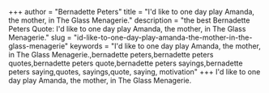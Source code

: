 +++
author = "Bernadette Peters"
title = "I'd like to one day play Amanda, the mother, in The Glass Menagerie."
description = "the best Bernadette Peters Quote: I'd like to one day play Amanda, the mother, in The Glass Menagerie."
slug = "id-like-to-one-day-play-amanda-the-mother-in-the-glass-menagerie"
keywords = "I'd like to one day play Amanda, the mother, in The Glass Menagerie.,bernadette peters,bernadette peters quotes,bernadette peters quote,bernadette peters sayings,bernadette peters saying,quotes, sayings,quote, saying, motivation"
+++
I'd like to one day play Amanda, the mother, in The Glass Menagerie.
